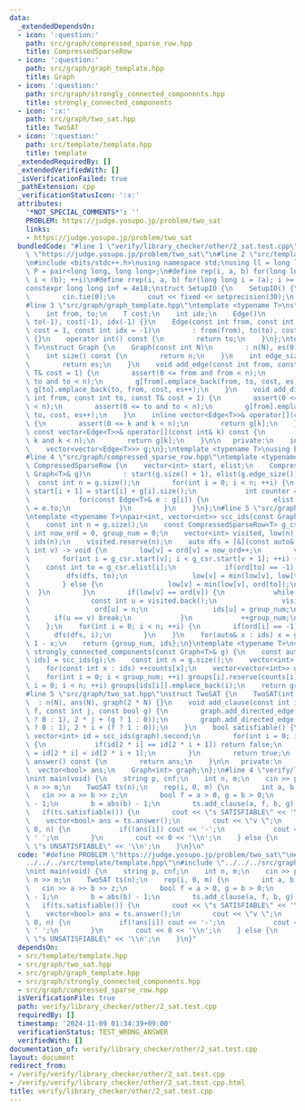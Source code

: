 ```yaml
---
data:
  _extendedDependsOn:
  - icon: ':question:'
    path: src/graph/compressed_sparse_row.hpp
    title: CompressedSparseRow
  - icon: ':question:'
    path: src/graph/graph_template.hpp
    title: Graph
  - icon: ':question:'
    path: src/graph/strongly_connected_components.hpp
    title: strongly_connected_components
  - icon: ':x:'
    path: src/graph/two_sat.hpp
    title: TwoSAT
  - icon: ':question:'
    path: src/template/template.hpp
    title: template
  _extendedRequiredBy: []
  _extendedVerifiedWith: []
  _isVerificationFailed: true
  _pathExtension: cpp
  _verificationStatusIcon: ':x:'
  attributes:
    '*NOT_SPECIAL_COMMENTS*': ''
    PROBLEM: https://judge.yosupo.jp/problem/two_sat
    links:
    - https://judge.yosupo.jp/problem/two_sat
  bundledCode: "#line 1 \"verify/library_checker/other/2_sat.test.cpp\"\n#define PROBLEM\
    \ \"https://judge.yosupo.jp/problem/two_sat\"\n#line 2 \"src/template/template.hpp\"\
    \n#include <bits/stdc++.h>\nusing namespace std;\nusing ll = long long;\nusing\
    \ P = pair<long long, long long>;\n#define rep(i, a, b) for(long long i = (a);\
    \ i < (b); ++i)\n#define rrep(i, a, b) for(long long i = (a); i >= (b); --i)\n\
    constexpr long long inf = 4e18;\nstruct SetupIO {\n    SetupIO() {\n        ios::sync_with_stdio(0);\n\
    \        cin.tie(0);\n        cout << fixed << setprecision(30);\n    }\n} setup_io;\n\
    #line 3 \"src/graph/graph_template.hpp\"\ntemplate <typename T>\nstruct Edge {\n\
    \    int from, to;\n    T cost;\n    int idx;\n    Edge()\n        : from(-1),\
    \ to(-1), cost(-1), idx(-1) {}\n    Edge(const int from, const int to, const T&\
    \ cost = 1, const int idx = -1)\n        : from(from), to(to), cost(cost), idx(idx)\
    \ {}\n    operator int() const {\n        return to;\n    }\n};\ntemplate <typename\
    \ T>\nstruct Graph {\n    Graph(const int N)\n        : n(N), es(0), g(N) {}\n\
    \    int size() const {\n        return n;\n    }\n    int edge_size() const {\n\
    \        return es;\n    }\n    void add_edge(const int from, const int to, const\
    \ T& cost = 1) {\n        assert(0 <= from and from < n);\n        assert(0 <=\
    \ to and to < n);\n        g[from].emplace_back(from, to, cost, es);\n       \
    \ g[to].emplace_back(to, from, cost, es++);\n    }\n    void add_directed_edge(const\
    \ int from, const int to, const T& cost = 1) {\n        assert(0 <= from and from\
    \ < n);\n        assert(0 <= to and to < n);\n        g[from].emplace_back(from,\
    \ to, cost, es++);\n    }\n    inline vector<Edge<T>>& operator[](const int& k)\
    \ {\n        assert(0 <= k and k < n);\n        return g[k];\n    }\n    inline\
    \ const vector<Edge<T>>& operator[](const int& k) const {\n        assert(0 <=\
    \ k and k < n);\n        return g[k];\n    }\n\n   private:\n    int n, es;\n\
    \    vector<vector<Edge<T>>> g;\n};\ntemplate <typename T>\nusing Edges = vector<Edge<T>>;\n\
    #line 4 \"src/graph/compressed_sparse_row.hpp\"\ntemplate <typename T>\nstruct\
    \ CompressedSparseRow {\n    vector<int> start, elist;\n    CompressedSparseRow(const\
    \ Graph<T>& g)\n        : start(g.size() + 1), elist(g.edge_size()) {\n      \
    \  const int n = g.size();\n        for(int i = 0; i < n; ++i) {\n           \
    \ start[i + 1] = start[i] + g[i].size();\n            int counter = start[i];\n\
    \            for(const Edge<T>& e : g[i]) {\n                elist[counter++]\
    \ = e.to;\n            }\n        }\n    }\n};\n#line 5 \"src/graph/strongly_connected_components.hpp\"\
    \ntemplate <typename T>\npair<int, vector<int>> scc_ids(const Graph<T>& g) {\n\
    \    const int n = g.size();\n    const CompressedSparseRow<T> g_csr(g);\n   \
    \ int now_ord = 0, group_num = 0;\n    vector<int> visited, low(n), ord(n, -1),\
    \ ids(n);\n    visited.reserve(n);\n    auto dfs = [&](const auto& dfs, const\
    \ int v) -> void {\n        low[v] = ord[v] = now_ord++;\n        visited.emplace_back(v);\n\
    \        for(int i = g_csr.start[v]; i < g_csr.start[v + 1]; ++i) {\n        \
    \    const int to = g_csr.elist[i];\n            if(ord[to] == -1) {\n       \
    \         dfs(dfs, to);\n                low[v] = min(low[v], low[to]);\n    \
    \        } else {\n                low[v] = min(low[v], ord[to]);\n          \
    \  }\n        }\n        if(low[v] == ord[v]) {\n            while(true) {\n \
    \               const int u = visited.back();\n                visited.pop_back();\n\
    \                ord[u] = n;\n                ids[u] = group_num;\n          \
    \      if(u == v) break;\n            }\n            ++group_num;\n        }\n\
    \    };\n    for(int i = 0; i < n; ++i) {\n        if(ord[i] == -1) {\n      \
    \      dfs(dfs, i);\n        }\n    }\n    for(auto& x : ids) x = group_num -\
    \ 1 - x;\n    return {group_num, ids};\n}\ntemplate <typename T>\nvector<vector<int>>\
    \ strongly_connected_components(const Graph<T>& g) {\n    const auto [group_num,\
    \ ids] = scc_ids(g);\n    const int n = g.size();\n    vector<int> counts(group_num);\n\
    \    for(const int x : ids) ++counts[x];\n    vector<vector<int>> groups(group_num);\n\
    \    for(int i = 0; i < group_num; ++i) groups[i].reserve(counts[i]);\n    for(int\
    \ i = 0; i < n; ++i) groups[ids[i]].emplace_back(i);\n    return groups;\n}\n\
    #line 5 \"src/graph/two_sat.hpp\"\nstruct TwoSAT {\n    TwoSAT(int N)\n      \
    \  : n(N), ans(N), graph(2 * N) {}\n    void add_clause(const int i, const bool\
    \ f, const int j, const bool g) {\n        graph.add_directed_edge(2 * i + (f\
    \ ? 0 : 1), 2 * j + (g ? 1 : 0));\n        graph.add_directed_edge(2 * j + (g\
    \ ? 0 : 1), 2 * i + (f ? 1 : 0));\n    }\n    bool satisfiable() {\n        const\
    \ vector<int> id = scc_ids(graph).second;\n        for(int i = 0; i < n; ++i)\
    \ {\n            if(id[2 * i] == id[2 * i + 1]) return false;\n            ans[i]\
    \ = id[2 * i] < id[2 * i + 1];\n        }\n        return true;\n    }\n    vector<bool>\
    \ answer() const {\n        return ans;\n    }\n\n   private:\n    int n;\n  \
    \  vector<bool> ans;\n    Graph<int> graph;\n};\n#line 4 \"verify/library_checker/other/2_sat.test.cpp\"\
    \nint main(void) {\n    string p, cnf;\n    int n, m;\n    cin >> p >> cnf >>\
    \ n >> m;\n    TwoSAT ts(n);\n    rep(i, 0, m) {\n        int a, b, z;\n     \
    \   cin >> a >> b >> z;\n        bool f = a > 0, g = b > 0;\n        a = abs(a)\
    \ - 1;\n        b = abs(b) - 1;\n        ts.add_clause(a, f, b, g);\n    }\n \
    \   if(ts.satisfiable()) {\n        cout << \"s SATISFIABLE\" << '\\n';\n    \
    \    vector<bool> ans = ts.answer();\n        cout << \"v \";\n        rep(i,\
    \ 0, n) {\n            if(!ans[i]) cout << '-';\n            cout << i + 1 <<\
    \ ' ';\n        }\n        cout << 0 << '\\n';\n    } else {\n        cout <<\
    \ \"s UNSATISFIABLE\" << '\\n';\n    }\n}\n"
  code: "#define PROBLEM \"https://judge.yosupo.jp/problem/two_sat\"\n#include \"\
    ../../../src/template/template.hpp\"\n#include \"../../../src/graph/two_sat.hpp\"\
    \nint main(void) {\n    string p, cnf;\n    int n, m;\n    cin >> p >> cnf >>\
    \ n >> m;\n    TwoSAT ts(n);\n    rep(i, 0, m) {\n        int a, b, z;\n     \
    \   cin >> a >> b >> z;\n        bool f = a > 0, g = b > 0;\n        a = abs(a)\
    \ - 1;\n        b = abs(b) - 1;\n        ts.add_clause(a, f, b, g);\n    }\n \
    \   if(ts.satisfiable()) {\n        cout << \"s SATISFIABLE\" << '\\n';\n    \
    \    vector<bool> ans = ts.answer();\n        cout << \"v \";\n        rep(i,\
    \ 0, n) {\n            if(!ans[i]) cout << '-';\n            cout << i + 1 <<\
    \ ' ';\n        }\n        cout << 0 << '\\n';\n    } else {\n        cout <<\
    \ \"s UNSATISFIABLE\" << '\\n';\n    }\n}"
  dependsOn:
  - src/template/template.hpp
  - src/graph/two_sat.hpp
  - src/graph/graph_template.hpp
  - src/graph/strongly_connected_components.hpp
  - src/graph/compressed_sparse_row.hpp
  isVerificationFile: true
  path: verify/library_checker/other/2_sat.test.cpp
  requiredBy: []
  timestamp: '2024-11-09 01:34:39+09:00'
  verificationStatus: TEST_WRONG_ANSWER
  verifiedWith: []
documentation_of: verify/library_checker/other/2_sat.test.cpp
layout: document
redirect_from:
- /verify/verify/library_checker/other/2_sat.test.cpp
- /verify/verify/library_checker/other/2_sat.test.cpp.html
title: verify/library_checker/other/2_sat.test.cpp
---
```

